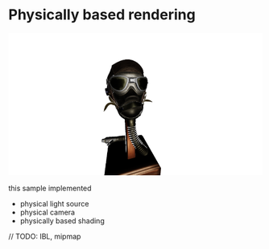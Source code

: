 # Physically based rendering

![](screenshot.png)

this sample implemented

- physical light source
- physical camera
- physically based shading


// TODO: IBL, mipmap